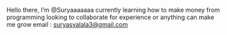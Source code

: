 Hello there, I’m @Suryaaaaaaa 
currently learning how to make money from programming
looking to collaborate for experience or anything can make me grow
email : suryasyalala3@gmail.com

<!---
Suryaaaaaaa/Suryaaaaaaa is a ✨ special ✨ repository because its `README.md` (this file) appears on your GitHub profile.
You can click the Preview link to take a look at your changes.
--->
